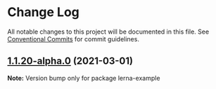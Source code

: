 # Change Log

All notable changes to this project will be documented in this file.
See [Conventional Commits](https://conventionalcommits.org) for commit guidelines.

## [1.1.20-alpha.0](https://github.com/agutoli/lerna-example/compare/v1.1.18-alpha.1...v1.1.20-alpha.0) (2021-03-01)

**Note:** Version bump only for package lerna-example
